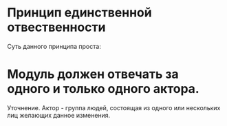 # Принцип единственной отвественности 

Суть данного принципа проста:
# Модуль должен отвечать за одного и только одного актора.
Уточнение. Актор - группа людей, состоящая из одного или нескольких лиц желающих данное изменения. 